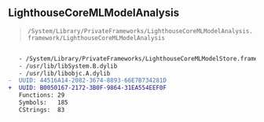 ## LighthouseCoreMLModelAnalysis

> `/System/Library/PrivateFrameworks/LighthouseCoreMLModelAnalysis.framework/LighthouseCoreMLModelAnalysis`

```diff

   - /System/Library/PrivateFrameworks/LighthouseCoreMLModelStore.framework/LighthouseCoreMLModelStore
   - /usr/lib/libSystem.B.dylib
   - /usr/lib/libobjc.A.dylib
-  UUID: 44516A14-2082-3674-8893-66E7B734281D
+  UUID: B0050167-2172-3B0F-9864-31EA554EEF0F
   Functions: 29
   Symbols:   185
   CStrings:  83

```
